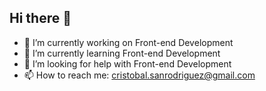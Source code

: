 ## Hi there 👋

- 🔭 I’m currently working on Front-end Development
- 🌱 I’m currently learning Front-end Development
- 🤔 I’m looking for help with Front-end Development
- 📫 How to reach me: cristobal.sanrodriguez@gmail.com
  
<!--
**crekdev/crekdev** is a ✨ _special_ ✨ repository because its `README.md` (this file) appears on your GitHub profile.

Here are some ideas to get you started:

- 🔭 I’m currently working on ...
- 🌱 I’m currently learning ...
- 👯 I’m looking to collaborate on ...
- 🤔 I’m looking for help with ...
- 💬 Ask me about ...
- 📫 How to reach me: ...
- 😄 Pronouns: ...
- ⚡ Fun fact: ...
-->
